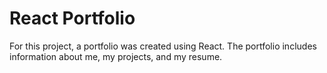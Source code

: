 # React Portfolio

For this project, a portfolio was created using React. The portfolio includes information about me, my projects, and my resume.
